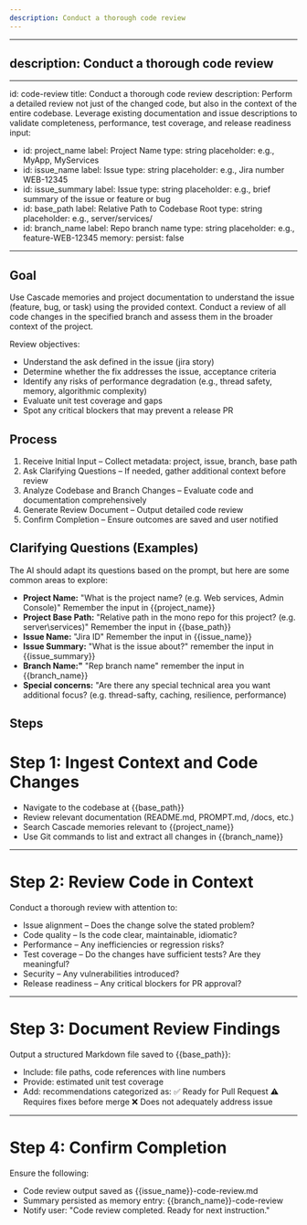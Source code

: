 ```yaml
---
description: Conduct a thorough code review
---
```


---
description: Conduct a thorough code review
---

---
id: code-review
title: Conduct a thorough code review
description: Perform a detailed review not just of the changed code, but also in the context of the entire codebase. Leverage existing documentation and issue descriptions to validate completeness, performance, test coverage, and release readiness
input:
  - id: project_name
    label: Project Name
    type: string
    placeholder: e.g., MyApp, MyServices
  - id: issue_name
    label: Issue
    type: string
    placeholder: e.g., Jira number WEB-12345
  - id: issue_summary
    label: Issue
    type: string
    placeholder: e.g., brief summary of the issue or feature or bug
  - id: base_path
    label: Relative Path to Codebase Root
    type: string
    placeholder: e.g., server/services/
  - id: branch_name
    label: Repo branch name
    type: string
    placeholder: e.g., feature-WEB-12345
memory:
  persist: false
---

## Goal

Use Cascade memories and project documentation to understand the issue (feature, bug, or task) using the provided context. Conduct a review of all code changes in the specified branch and assess them in the broader context of the project.

Review objectives:

- Understand the ask defined in the issue (jira story)
- Determine whether the fix addresses the issue, acceptance criteria
- Identify any risks of performance degradation (e.g., thread safety, memory, algorithmic complexity)
- Evaluate unit test coverage and gaps
- Spot any critical blockers that may prevent a release PR

## Process

1. Receive Initial Input – Collect metadata: project, issue, branch, base path
2. Ask Clarifying Questions – If needed, gather additional context before review
3. Analyze Codebase and Branch Changes – Evaluate code and documentation comprehensively
4. Generate Review Document – Output detailed code review
5. Confirm Completion – Ensure outcomes are saved and user notified

## Clarifying Questions (Examples)

The AI should adapt its questions based on the prompt, but here are some common areas to explore:

*   **Project Name:** "What is the project name? (e.g. Web services, Admin Console)" Remember the input in {{project_name}}
*   **Project Base Path:** "Relative path in the mono repo for this project? (e.g. server\services)" Remember the input in {{base_path}}
*   **Issue Name:** "Jira ID" Remember the input in {{issue_name}}
*   **Issue Summary:** "What is the issue about?" remember the input in {{issue_summary}}
*   **Branch Name:"** "Rep branch name" remember the input in {{branch_name}}
*   **Special concerns:** "Are there any special technical area you want additional focus? (e.g. thread-safty, caching, resilience, performance)

## Steps
# Step 1: Ingest Context and Code Changes
- Navigate to the codebase at {{base_path}}
- Review relevant documentation (README.md, PROMPT.md, /docs, etc.)
- Search Cascade memories relevant to {{project_name}}
- Use Git commands to list and extract all changes in {{branch_name}}

---

# Step 2: Review Code in Context

Conduct a thorough review with attention to:
- Issue alignment – Does the change solve the stated problem?
- Code quality – Is the code clear, maintainable, idiomatic?
- Performance – Any inefficiencies or regression risks?
- Test coverage – Do the changes have sufficient tests? Are they meaningful?
- Security – Any vulnerabilities introduced?
- Release readiness – Any critical blockers for PR approval?

---

# Step 3: Document Review Findings

Output a structured Markdown file saved to {{base_path}}:

- Include: file paths, code references with line numbers
- Provide: estimated unit test coverage
- Add: recommendations categorized as:
✅ Ready for Pull Request
⚠️ Requires fixes before merge
❌ Does not adequately address issue

---


# Step 4: Confirm Completion

Ensure the following:
- Code review output saved as {{issue_name}}-code-review.md
- Summary persisted as memory entry: {{branch_name}}-code-review
- Notify user: "Code review completed. Ready for next instruction."
